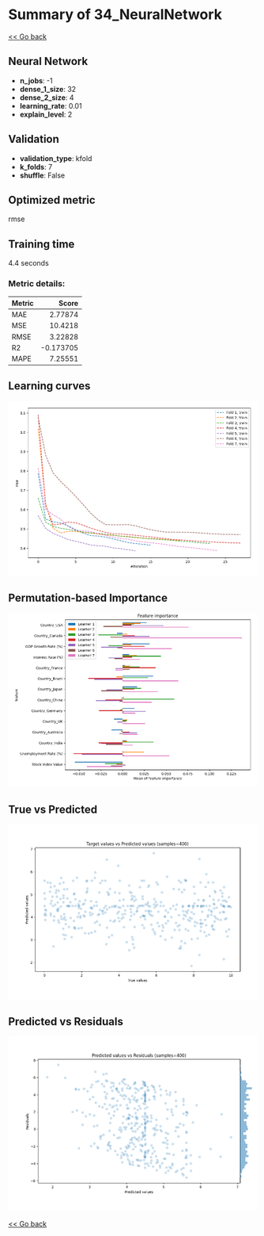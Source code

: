 # Summary of 34_NeuralNetwork

[<< Go back](../README.md)


## Neural Network
- **n_jobs**: -1
- **dense_1_size**: 32
- **dense_2_size**: 4
- **learning_rate**: 0.01
- **explain_level**: 2

## Validation
 - **validation_type**: kfold
 - **k_folds**: 7
 - **shuffle**: False

## Optimized metric
rmse

## Training time

4.4 seconds

### Metric details:
| Metric   |     Score |
|:---------|----------:|
| MAE      |  2.77874  |
| MSE      | 10.4218   |
| RMSE     |  3.22828  |
| R2       | -0.173705 |
| MAPE     |  7.25551  |



## Learning curves
![Learning curves](learning_curves.png)

## Permutation-based Importance
![Permutation-based Importance](permutation_importance.png)
## True vs Predicted

![True vs Predicted](true_vs_predicted.png)


## Predicted vs Residuals

![Predicted vs Residuals](predicted_vs_residuals.png)



[<< Go back](../README.md)
